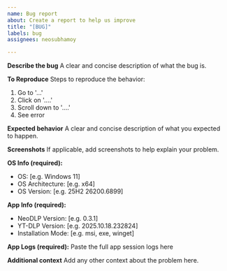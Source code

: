 ```yaml
---
name: Bug report
about: Create a report to help us improve
title: "[BUG]"
labels: bug
assignees: neosubhamoy

---
```


**Describe the bug**
A clear and concise description of what the bug is.

**To Reproduce**
Steps to reproduce the behavior:
1. Go to '...'
2. Click on '....'
3. Scroll down to '....'
4. See error

**Expected behavior**
A clear and concise description of what you expected to happen.

**Screenshots**
If applicable, add screenshots to help explain your problem.

**OS Info (required):**
 - OS: [e.g. Windows 11]
 - OS Architecture: [e.g. x64]
 - OS Version: [e.g. 25H2 26200.6899]

**App Info (required):**
 - NeoDLP Version: [e.g. 0.3.1]
 - YT-DLP Version: [e.g. 2025.10.18.232824]
 - Installation Mode: [e.g. msi, exe, winget]

**App Logs (required):**
Paste the full app session logs here

**Additional context**
Add any other context about the problem here.
